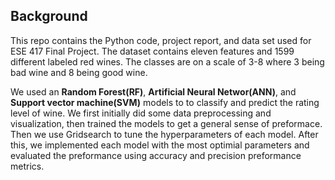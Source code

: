 ## Background
This repo contains the Python code, project report, and data set used for ESE 417 Final Project. 
The dataset contains eleven features and 1599 different labeled red wines.
The classes are on a scale of 3-8 where 3 being bad wine and 8 being good wine. 

We used an **Random Forest(RF)**, **Artificial Neural Networ(ANN)**, and **Support vector machine(SVM)** models to to classify and predict the rating level of wine. 
We first initially did some data preprocessing and visualization, then trained the models to get a general sense of preformace. Then we use Gridsearch to tune the hyperparameters of each model. 
After this, we implemented each model with the most optimial parameters and evaluated the preformance using accuracy and precision preformance metrics.
